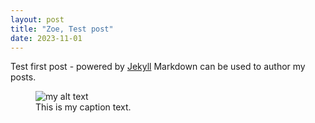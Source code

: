 ```yaml
---
layout: post
title: "Zoe, Test post"
date: 2023-11-01
---
```


Test first post - powered by [Jekyll](http://jekyllrb.com)  Markdown can be used to author my posts.

<figure>
  <img src="{{site.url}}/assets/FeatureEnrich1.5x.png" alt="my alt text"/>
  <figcaption>This is my caption text.</figcaption>
</figure>
